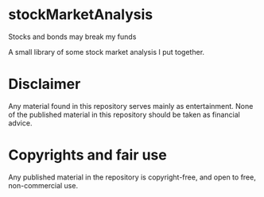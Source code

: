 # stockMarketAnalysis
Stocks and bonds may break my funds

A small library of some stock market analysis I put together.

# Disclaimer

Any material found in this repository serves mainly as entertainment. None of the published material in this repository should be taken as financial advice.

# Copyrights and fair use

Any published material in the repository is copyright-free, and open to free, non-commercial use.
